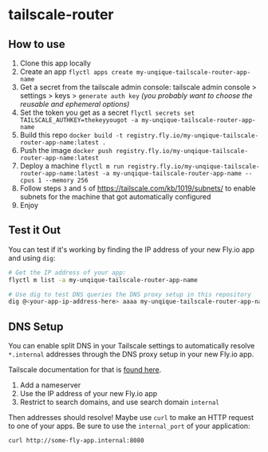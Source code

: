 # tailscale-router

## How to use
1. Clone this app locally
2. Create an app  `flyctl apps create my-unqique-tailscale-router-app-name`
3. Get a secret from the tailscale admin console: tailscale admin console > settings > keys > `generate auth key` _(you probably want to choose the reusable and ephemeral options)_
4. Set the token you get as a secret `flyctl secrets set TAILSCALE_AUTHKEY=thekeyyougot -a my-unqique-tailscale-router-app-name`
5. Build this repo `docker build -t registry.fly.io/my-unqique-tailscale-router-app-name:latest .`
6. Push the image `docker push registry.fly.io/my-unqique-tailscale-router-app-name:latest`
7. Deploy a machine `flyctl m run registry.fly.io/my-unqique-tailscale-router-app-name:latest -a my-unqique-tailscale-router-app-name --cpus 1 --memory 256`
8. Follow steps `3` and `5` of https://tailscale.com/kb/1019/subnets/ to enable subnets for the machine that got automatically configured
9. Enjoy

## Test it Out

You can test if it's working by finding the IP address of your new Fly.io app and using `dig`:

```bash
# Get the IP address of your app:
flyctl m list -a my-unqique-tailscale-router-app-name

# Use dig to test DNS queries the DNS proxy setup in this repository
dig @<your-app-ip-address-here> aaaa my-unqique-tailscale-router-app-name.internal
```

## DNS Setup

You can enable split DNS in your Tailscale settings to automatically resolve `*.internal` addresses through the DNS proxy setup in your new Fly.io app.

Tailscale documentation for that is [found here](https://tailscale.com/kb/1054/dns/).

1. Add a nameserver
2. Use the IP address of your new Fly.io app
3. Restrict to search domains, and use search domain `internal`

Then addresses should resolve! Maybe use `curl` to make an HTTP request to one of your apps. Be sure to use the `internal_port` of your application:

```bash
curl http://some-fly-app.internal:8080
```
